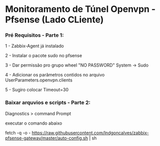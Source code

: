 # Monitoramento de Túnel Openvpn - Pfsense (Lado CLiente)


<h3>Pré Requisitos - Parte 1:</h3>

1 - Zabbix-Agent já instalado


2 - Instalar o pacote sudo no pfsense


3 - Dar permissão pro grupo wheel "NO PASSWORD" System -> Sudo


4 - Adicionar os parâmetros contidos no arquivo UserParameters.openvpn.clients


5 - Sugiro colocar Timeout=30


<h3>Baixar arquvios e scripts - Parte 2:</h3>

Diagnostics > command Prompt


executar o comando abaixo


fetch -q -o - https://raw.githubusercontent.com/lndgoncalves/zabbix-pfsense-gateway/master/auto-config.sh | sh


